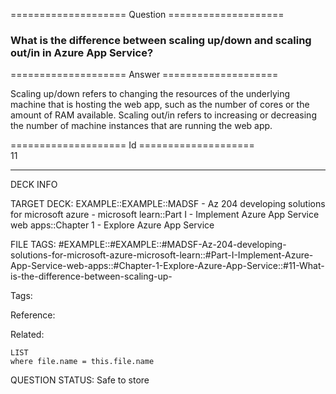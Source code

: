 ==================== Question ====================  

### What is the difference between scaling up/down and scaling out/in in Azure App Service?  

==================== Answer ====================  

Scaling up/down refers to changing the resources of the underlying machine that is hosting the web app, such as the number of cores or the amount of RAM available. Scaling out/in refers to increasing or decreasing the number of machine instances that are running the web app.

==================== Id ====================  
11

---

DECK INFO

TARGET DECK: EXAMPLE::EXAMPLE::MADSF - Az 204 developing solutions for microsoft azure - microsoft learn::Part I - Implement Azure App Service web apps::Chapter 1 - Explore Azure App Service

FILE TAGS: #EXAMPLE::#EXAMPLE::#MADSF-Az-204-developing-solutions-for-microsoft-azure-microsoft-learn::#Part-I-Implement-Azure-App-Service-web-apps::#Chapter-1-Explore-Azure-App-Service::#11-What-is-the-difference-between-scaling-up-

Tags:

Reference:

Related:

```dataview
LIST
where file.name = this.file.name
```
QUESTION STATUS: Safe to store
